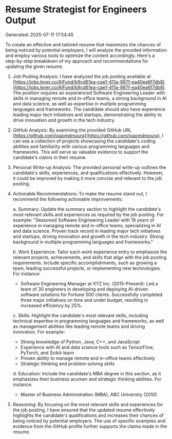 # Resume Strategist for Engineers Output

Generated: 2025-07-11 17:54:45

 To create an effective and tailored resume that maximizes the chances of being noticed by potential employers, I will analyze the provided information and employ various tools to optimize the content accordingly. Here's a step-by-step breakdown of my approach and recommendations for updating the given resume.

1. Job Posting Analysis:
   I have analyzed the job posting available at [https://jobs.lever.co/AIFund/b9cd61ea-cae1-411a-987f-ea40ea6f7db8](https://jobs.lever.co/AIFund/b9cd61ea-cae1-411a-987f-ea40ea6f7db8). The position requires an experienced Software Engineering Leader with skills in managing remote and in-office teams, a strong background in AI and data science, as well as expertise in multiple programming languages and frameworks. The candidate should also have experience leading major tech initiatives and startups, demonstrating the ability to drive innovation and growth in the tech industry.

2. GitHub Analysis:
   By examining the provided GitHub URL [https://github.com/joaomdmoura](https://github.com/joaomdmoura), I can see a collection of projects showcasing the candidate's coding abilities and familiarity with various programming languages and frameworks. This will serve as valuable evidence to support the candidate's claims in their resume.

3. Personal Write-up Analysis:
   The provided personal write-up outlines the candidate's skills, experiences, and qualifications effectively. However, it could be improved by making it more concise and relevant to the job posting.

4. Actionable Recommendations:
   To make the resume stand out, I recommend the following actionable improvements:

   a. Summary:
      Update the summary section to highlight the candidate's most relevant skills and experiences as required by the job posting. For example:
      "Seasoned Software Engineering Leader with 18 years of experience in managing remote and in-office teams, specializing in AI and data science. Proven track record in leading major tech initiatives and startups, driving innovation and growth in the tech industry. Strong background in multiple programming languages and frameworks."

   b. Work Experience:
      Tailor each work experience entry to emphasize the relevant projects, achievements, and skills that align with the job posting requirements. Include specific accomplishments, such as growing a team, leading successful projects, or implementing new technologies. For instance:
      - Software Engineering Manager at XYZ Inc. (2015-Present): Led a team of 30 engineers in developing and deploying AI-driven software solutions for Fortune 500 clients. Successfully completed three major initiatives on time and under budget, resulting in increased efficiency by 25%.

   c. Skills:
      Highlight the candidate's most relevant skills, including technical expertise in programming languages and frameworks, as well as management abilities like leading remote teams and driving innovation. For example:
      - Strong knowledge of Python, Java, C++, and JavaScript
      - Experience with AI and data science tools such as TensorFlow, PyTorch, and Scikit-learn
      - Proven ability to manage remote and in-office teams effectively
      - Strategic thinking and problem-solving skills

   d. Education:
      Include the candidate's MBA degree in this section, as it emphasizes their business acumen and strategic thinking abilities. For instance:
      - Master of Business Administration (MBA), ABC University (2010)

5. Reasoning:
   By focusing on the most relevant skills and experiences for the job posting, I have ensured that the updated resume effectively highlights the candidate's qualifications and increases their chances of being noticed by potential employers. The use of specific examples and evidence from the GitHub profile further supports the claims made in the resume.